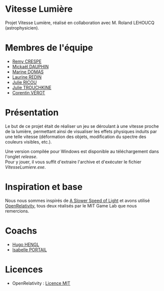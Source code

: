 # Vitesse Lumière
Projet Vitesse Lumière, réalisé en collaboration avec M. Roland LEHOUCQ (astrophysicien).

# Membres de l'équipe

- [Remy CRESPE](https://github.com/RemyCrespe)
- [Mickaël DAUPHIN](https://github.com/MickaelDauphin)
- [Marine DOMAS](https://www.instagram.com/dms_marine)
- [Laurine REDIN](https://github.com/Laurine-Redin)
- [Julie RICOU](https://github.com/DreamDreamy)
- [Julie TROUCHKINE](https://github.com/Lyawii)
- [Corentin VÉROT](https://github.com/corentin703)

# Présentation

Le but de ce projet était de réaliser un jeu se déroulant à une vitesse proche de la lumière, permettant ainsi de visualiser les effets physiques induits par 
une telle vitesse (déformation des objets, modification du spectre des couleurs visibles, etc.).

Une version compilée pour Windows est disponible au téléchargement dans l'onglet *release*.<br />
Pour y jouer, il vous suffit d'extraire l'archive et d'exécuter le fichier *VitesseLumiere.exe*.

# Inspiration et base
Nous nous sommes inspirés de [A Slower Speed of Light](http://gamelab.mit.edu/games/a-slower-speed-of-light) et avons utilisé [OpenRelativity](http://gamelab.mit.edu/research/openrelativity/), tous deux réalisés par le MIT Game Lab que nous remercions.

# Coachs
- [Hugo HENGL](https://www.linkedin.com/in/hengl-hugo-72842085)
- [Isabelle PORTAIL](https://www.linkedin.com/in/isabelle-portail-92441632)

# Licences
- OpenRelativity : [Licence MIT](https://github.com/MITGameLab/OpenRelativity/blob/master/MITLicense.md)
